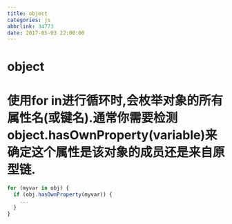 ```yaml
---
title: object
categories: js
abbrlink: 34773
date: 2017-05-03 22:00:00
---
```

# object

# 使用for in进行循环时,会枚举对象的所有属性名(或键名).通常你需要检测object.hasOwnProperty(variable)来确定这个属性是该对象的成员还是来自原型链.
```javascript
for (myvar in obj) {
  if (obj.hasOwnProperty(myvar)) {
    ...
  }
}
```
